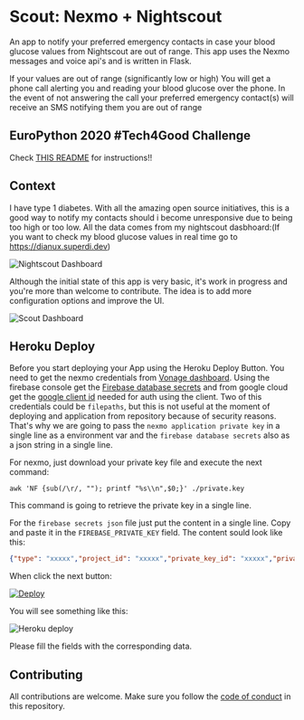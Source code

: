 # Scout: Nexmo + Nightscout

An app to notify your preferred emergency contacts in case your blood glucose values from Nightscout are  out of range.
This app uses the Nexmo messages and voice api's and is written in Flask.

If your values are out of range (significantly low or high) You will get a phone call alerting you and reading your blood glucose over the phone. In the event of not answering the call your preferred emergency contact(s) will receive an SMS notifying them you are out of range

## EuroPython 2020 #Tech4Good Challenge

Check [THIS README](https://nexmo.dev/europython2020) for instructions!!


## Context

I have type 1 diabetes. With all the amazing open source initiatives, this is a good way to notify my contacts should i become unresponsive due to being too high or too low. All the data comes from my nightscout dasbhoard:(If you want to check my blood glucose values in real time go to https://dianux.superdi.dev)

![Nightscout Dashboard](nightscout.png)


Although the initial state of this app is very basic, it's work in progress and you're more than welcome to contribute. The idea is to add more configuration options and improve the UI.

![Scout Dashboard](dashboard.png)

## Heroku Deploy

Before you start deploying your App using the Heroku Deploy Button. You need to get the nexmo credentials from [Vonage dashboard](https://dashboard.nexmo.com/). Using the firebase console get the [Firebase database secrets](https://firebase.google.com/) and from google cloud get the [google client id](https://console.cloud.google.com/apis/credentials) needed for auth using the client. Two of this credentials could be `filepaths`, but this is not useful at the moment of deploying and application from repository because of security reasons. That's why we are going to pass the `nexmo application private key` in a single line as a environment var and the `firebase database secrets` also as a json string in a single line.

For nexmo, just download your private key file and execute the next command:

```
awk 'NF {sub(/\r/, ""); printf "%s\\n",$0;}' ./private.key
```

This command is going to retrieve the private key in a single line.

For the `firebase secrets json` file just put the content in a single line. Copy and paste it in the `FIREBASE_PRIVATE_KEY` field. The content sould look like this:

```json
{"type": "xxxxx","project_id": "xxxxx","private_key_id": "xxxxx","private_key": "xxxxx","client_email": "xxxxx","client_id": "xxxxx","auth_uri": "xxxxx","token_uri": "xxxxx","auth_provider_x509_cert_url": "xxxxx","client_x509_cert_url": "xxxxx"}

```

When click the next button:

[![Deploy](https://www.herokucdn.com/deploy/button.svg)](https://heroku.com/deploy?template=https://github.com/nexmo-community/nexmo-scout)

You will see something like this:

![Heroku deploy](HerokuDeployButton.PNG)

Please fill the fields with the corresponding data. 

## Contributing

All contributions are welcome. Make sure you follow the [code of conduct](CODE_OF_CONDUCT.MD) in this repository. 